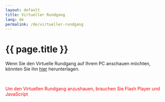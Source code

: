 ```yaml
---
layout: default
title: Virtueller Rundgang
lang: de
permalink: /de/virtueller-rundgang
---
```

<h1 class="title">{{ page.title }}</h1>
<div class="clear"></div>
<p>Wenn Sie den Virtuelle Rundgang auf Ihrem PC anschauen möchten, könnten Sie ihn <a href="/static/vtour/vworx.exe">hier</a> herunterlagen.</p>
<p>&nbsp;</p>
<div id="vtour"><p><span style="color: #ff0000;">Um den Virtuellen Rundgang anzushauen, brauchen Sie Flash Player und JavaScript</span></p></div>
<p>&nbsp;</p>
<p>
<script type="text/javascript"><!--
swfobject.embedSWF("/static/vtour/vtour.swf?xml_file=/static/vtour/vtour.xml", "vtour", "960", "480", "9.0.0","/plugins/swf_object/expressInstall.swf", {}, {allowfullscreen: "true"}, {});
// --></script>
</p>